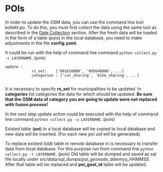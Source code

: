 # POIs

In order to update the OSM data, you can use the command line tool kollekt.po. To do this, you must first collect the data using the same tool 
as described in the [Date Collection](/app/docs/data_collection/pois.md) section. After the fresh data will be loaded in the form of a table (pois) in the local database, 
you need to make adjustments in the file **config.yaml**.

It could be run with the help of command line command `python collect.py -c LAYERNAME`. (pois)

```
update :
            rs_set:    ['091620000', '095640000', ...]
            categories : ['car_sharing', 'bike_sharing', ...]
            
```
It is necessary to specify **rs_set** for municipalities to be updated. In **categories** list categories the data for which should be updated. **Be sure that the OSM data of category you are going to update were not replaced with fusion process!**

In the next step update action could be executed with the help of command line command `python collect.py -u LAYERNAME`. (pois)

Existed table (**poi**) in a local database will be copied to local database and new data will be inserted. (For each new poi *uid* will be generated).

To replace existed (old) table in remote database in is necessary to transfer data from local database.
For this purpose run from command line `python collect.py -t LAYERNAME`. (pois) Old table will be dumped and saved as sql file locally under *src/data/sql_dumps/poi_geonode_ddmmyy_HHMMSS*. After that table will be replaced and **poi_goat_id** table will be updated. 

